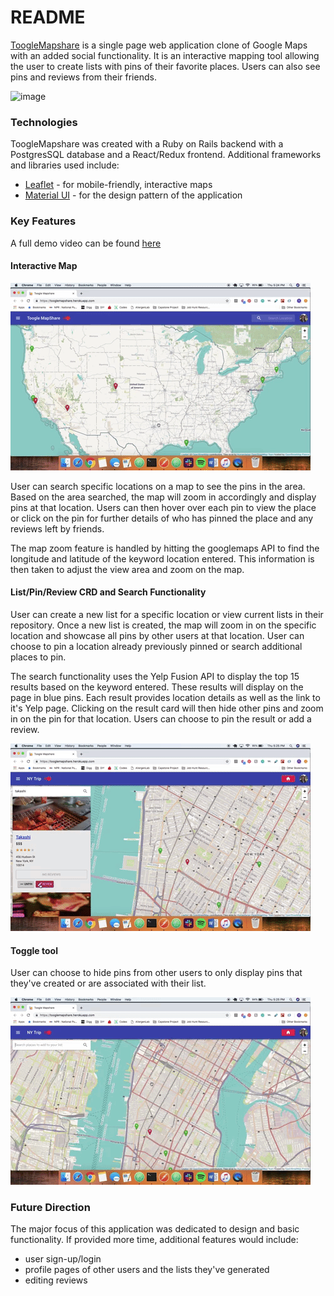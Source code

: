 # README


[ToogleMapshare](https://tooglemapshare.herokuapp.com/) is a single page web application clone of Google Maps with an added social functionality. It is an interactive mapping tool allowing the user to create lists with pins of their favorite places. Users can also see pins and reviews from their friends. 


![image](https://user-images.githubusercontent.com/43506537/55689593-3dc5aa00-5954-11e9-9dd0-8a49cdea2d35.png)


### Technologies
ToogleMapshare was created with a Ruby on Rails backend with a PostgresSQL database and a React/Redux frontend. Additional frameworks and libraries used include:

* [Leaflet](https://leafletjs.com/) - for mobile-friendly, interactive maps
* [Material UI](https://material-ui.com/) - for the design pattern of the application

### Key Features

A full demo video can be found [here](https://vimeo.com/326194696/e5d3488daa)

#### Interactive Map

![map](public/toogle_interactivemap.gif)

User can search specific locations on a map to see the pins in the area. Based on the area searched, the map will zoom in accordingly and display pins at that location. Users can then hover over each pin to view the place or click on the pin for further details of who has pinned the place and any reviews left by friends. 

The map zoom feature is handled by hitting the googlemaps API to find the longitude and latitude of the keyword location entered. This information is then taken to adjust the view area and zoom on the map. 

#### List/Pin/Review CRD and Search Functionality

User can create a new list for a specific location or view current lists in their repository. Once a new list is created, the map will zoom in on the specific location and showcase all pins by other users at that location. User can choose to pin a location already previously pinned or search additional places to pin. 

The search functionality uses the Yelp Fusion API to display the top 15 results based on the keyword entered. These results will display on the page in blue pins. Each result provides location details as well as the link to it's Yelp page. Clicking on the result card will then hide other pins and zoom in on the pin for that location. Users can choose to pin the result or add a review. 

![search](public/toogle_search.gif)

#### Toggle tool 

User can choose to hide pins from other users to only display pins that they've created or are associated with their list. 

![toggle](public/toggle.gif)

### Future Direction

The major focus of this application was dedicated to design and basic functionality. If provided more time, additional features would include:

* user sign-up/login
* profile pages of other users and the lists they've generated
* editing reviews

